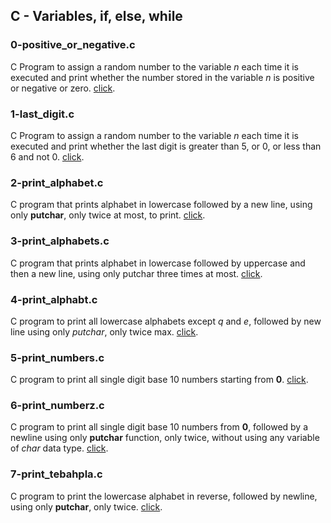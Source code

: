 ## C - Variables, if, else, while
### 0-positive_or_negative.c
C Program to assign a random number to the variable *n* each time it is executed and print whether the number stored in the variable *n* is positive or negative or zero. [click](https://github.com/chee-zaram/alx-low_level_programming/blob/main/0x01-variables_if_else_while/0-positive_or_negative.c).
### 1-last_digit.c
C Program to assign a random number to the variable *n* each time it is executed and print whether the last digit is greater than 5, or 0, or less than 6 and not 0. [click](https://github.com/chee-zaram/alx-low_level_programming/blob/main/0x01-variables_if_else_while/1-last_digit.c).
### 2-print_alphabet.c
C program that prints alphabet in lowercase followed by a new line, using only **putchar**, only twice at most, to print. [click](https://github.com/chee-zaram/alx-low_level_programming/blob/main/0x01-variables_if_else_while/2-print_alphabet.c).
### 3-print_alphabets.c
C program that prints alphabet in lowercase followed by uppercase and then a new line, using only putchar three times at most. [click](https://github.com/chee-zaram/alx-low_level_programming/blob/main/0x01-variables_if_else_while/3-print_alphabets.c).
### 4-print_alphabt.c
C program to print all lowercase alphabets except *q* and *e*, followed by new line using only *putchar*, only twice max. [click](https://github.com/chee-zaram/alx-low_level_programming/blob/main/0x01-variables_if_else_while/4-print_alphabt.c).
### 5-print_numbers.c
C program to print all single digit base 10 numbers starting from **0**. [click](https://github.com/chee-zaram/alx-low_level_programming/blob/main/0x01-variables_if_else_while/5-print_numbers.c).
### 6-print_numberz.c
C program to print all single digit base 10 numbers from **0**, followed by a newline using only **putchar** function, only twice, without using any variable of *char* data type. [click](https://github.com/chee-zaram/alx-low_level_programming/blob/main/0x01-variables_if_else_while/6-print_numberz.c).
### 7-print_tebahpla.c
C program to print the lowercase alphabet in reverse, followed by newline, using only **putchar**, only twice. [click]().
